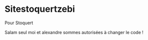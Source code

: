 # Sitestoquertzebi
Pour Stoquert

Salam seul moi et alexandre sommes autorisées à changer le code !

